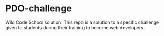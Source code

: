 # PDO-challenge

Wild Code School solution: This repo is a solution to a specific challenge given to students during their training to become web developers.
